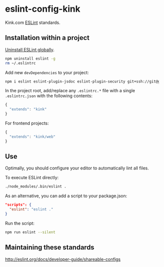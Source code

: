 # eslint-config-kink

Kink.com [ESLint](http://eslint.org/) standards.

## Installation within a project

[Uninstall ESLint globally](https://github.com/eslint/eslint/issues/1877).

```bash
npm uninstall eslint -g
rm ~/.eslintrc
```

Add new `devDependencies` to your project:

```bash
npm i eslint eslint-plugin-jsdoc eslint-plugin-security git+ssh://git@github.com/Kink-Com/eslint-config-kink -D
```

In the project root, add/replace any `.eslintrc.*` file with a single `.eslintrc.json` with the following contents:

```javascript
{
  "extends": "kink"
}
```

For frontend projects:

```javascript
{
  "extends": "kink/web"
}
```

## Use

Optimally, you should configure your editor to automatically lint all files.

To execute ESLint directly:

```bash
./node_modules/.bin/eslint .
```

As an alternative, you can add a script to your package.json:

```json
"scripts": {
  "eslint": "eslint ."
}
```

Run the script:

```bash
npm run eslint --silent
```

## Maintaining these standards

http://eslint.org/docs/developer-guide/shareable-configs
